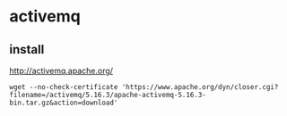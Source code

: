 # activemq

## install
http://activemq.apache.org/

```
wget --no-check-certificate 'https://www.apache.org/dyn/closer.cgi?filename=/activemq/5.16.3/apache-activemq-5.16.3-bin.tar.gz&action=download'
```
